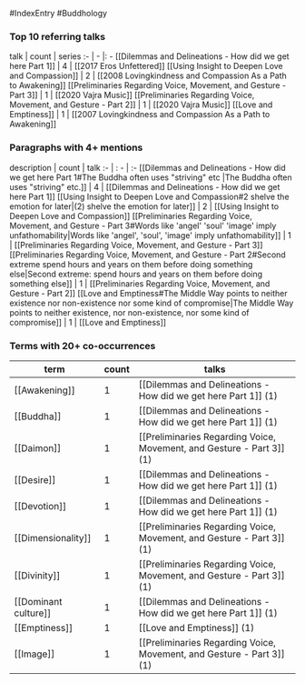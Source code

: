 #IndexEntry #Buddhology

### Top 10 referring talks
talk | count | series
:- | - |: -
[[Dilemmas and Delineations - How did we get here Part 1]] | 4 | [[2017 Eros Unfettered]]
[[Using Insight to Deepen Love and Compassion]] | 2 | [[2008 Lovingkindness and Compassion As a Path to Awakening]]
[[Preliminaries Regarding Voice, Movement, and Gesture - Part 3]] | 1 | [[2020 Vajra Music]]
[[Preliminaries Regarding Voice, Movement, and Gesture - Part 2]] | 1 | [[2020 Vajra Music]]
[[Love and Emptiness]] | 1 | [[2007 Lovingkindness and Compassion As a Path to Awakening]]

### Paragraphs with 4+ mentions
description | count | talk
:- | : - | :-
[[Dilemmas and Delineations - How did we get here Part 1#The Buddha often uses "striving" etc \|The Buddha often uses "striving" etc.]] | 4 | [[Dilemmas and Delineations - How did we get here Part 1]]
[[Using Insight to Deepen Love and Compassion#2 shelve the emotion for later\|(2) shelve the emotion for later]] | 2 | [[Using Insight to Deepen Love and Compassion]]
[[Preliminaries Regarding Voice, Movement, and Gesture - Part 3#Words like 'angel' 'soul' 'image' imply unfathomability\|Words like 'angel', 'soul', 'image' imply unfathomability]] | 1 | [[Preliminaries Regarding Voice, Movement, and Gesture - Part 3]]
[[Preliminaries Regarding Voice, Movement, and Gesture - Part 2#Second extreme spend hours and years on them before doing something else\|Second extreme: spend hours and years on them before doing something else]] | 1 | [[Preliminaries Regarding Voice, Movement, and Gesture - Part 2]]
[[Love and Emptiness#The Middle Way points to neither existence nor non-existence nor some kind of compromise\|The Middle Way points to neither existence, nor non-existence, nor some kind of compromise]] | 1 | [[Love and Emptiness]]

### Terms with 20+ co-occurrences
term | count | talks
-|-|-
[[Awakening]] | 1 | <span class="counts">[[Dilemmas and Delineations - How did we get here Part 1]] (1)</span> 
[[Buddha]] | 1 | <span class="counts">[[Dilemmas and Delineations - How did we get here Part 1]] (1)</span> 
[[Daimon]] | 1 | <span class="counts">[[Preliminaries Regarding Voice, Movement, and Gesture - Part 3]] (1)</span> 
[[Desire]] | 1 | <span class="counts">[[Dilemmas and Delineations - How did we get here Part 1]] (1)</span> 
[[Devotion]] | 1 | <span class="counts">[[Dilemmas and Delineations - How did we get here Part 1]] (1)</span> 
[[Dimensionality]] | 1 | <span class="counts">[[Preliminaries Regarding Voice, Movement, and Gesture - Part 3]] (1)</span> 
[[Divinity]] | 1 | <span class="counts">[[Preliminaries Regarding Voice, Movement, and Gesture - Part 3]] (1)</span> 
[[Dominant culture]] | 1 | <span class="counts">[[Dilemmas and Delineations - How did we get here Part 1]] (1)</span> 
[[Emptiness]] | 1 | <span class="counts">[[Love and Emptiness]] (1)</span> 
[[Image]] | 1 | <span class="counts">[[Preliminaries Regarding Voice, Movement, and Gesture - Part 3]] (1)</span> 

